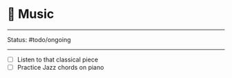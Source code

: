 # 🎵 Music

---

Status: #todo/ongoing 

---

- [ ] Listen to that classical piece
- [ ] Practice Jazz chords on piano